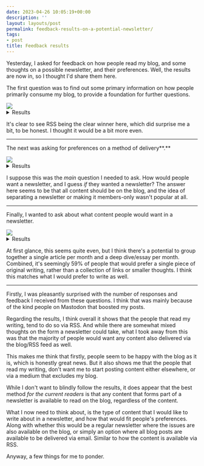 ```yaml
---
date: 2023-04-26 10:05:19+00:00
description: ''
layout: layouts/post
permalink: feedback-results-on-a-potential-newsletter/
tags:
- post
title: Feedback results
---
```


Yesterday, I asked for feedback on how people read my blog, and some thoughts on a possible newsletter, and their preferences. Well, the results are now in, so I thought I'd share them here.

The first question was to find out some primary information on how people primarily consume my blog, to provide a foundation for further questions.

<img src="https://cdn.chrishannah.me/images/2023/04/graph1.jpg">

<details>
    <summary>Results</summary>
    <p>114 responses.</p>
    <ol>
        <li>RSS - <strong>61%</strong></li>
        <li>Social Media Links - <strong>25%</strong></li>
        <li>Website - <strong>12%</strong></li>
        <li>Other - <strong>2%</strong></li>
    </ol>
</details>

It's clear to see RSS being the clear winner here, which did surprise me a bit, to be honest. I thought it would be a bit more even.

---

The next was asking for preferences on a method of delivery**.**

<img src="https://cdn.chrishannah.me/images/2023/04/graph2-1.jpg">

<details>
    <summary>Results</summary>
    <p>85 responses.</p>
    <ol>
        <li>A blog post that’s also sent via email. - <strong>47%</strong></li>
        <li>No newsletter, just blog posts. - <strong>45%</strong></li>
        <li>Separate newsletter on a dedicated platform. - <strong>6%</strong></li>
        <li>A members-only blog post and free email. - <strong>2%</strong></li>


    </ol>
</details>

I suppose this was the _main_ question I needed to ask. How would people want a newsletter, and I guess _if_ they wanted a newsletter? The answer here seems to be that all content should be on the blog, and the idea of separating a newsletter or making it members-only wasn't popular at all.

---

Finally, I wanted to ask about what content people would want in a newsletter.

<img src="https://cdn.chrishannah.me/images/2023/04/graph3-1.jpg">

<details>
    <summary>Results</summary>
    <p>72 responses.</p>
    <ol>
        <li>An essay that goes deep into a topic/situation. - <strong>35%</strong></li>
        <li>A collection of links, thoughts, etc. - <strong>28%</strong></li>
        <li>One written article per month. - <strong>24%</strong></li>
        <li>Personal updates, current affairs, opinions, etc. - <strong>14%</strong></li>


    </ol>
</details>

At first glance, this seems quite even, but I think there's a potential to group together a single article per month and a deep dive/essay per month. Combined, it's seemingly 59% of people that would prefer a single piece of original writing, rather than a collection of links or smaller thoughts. I think this matches what I would prefer to write as well.

---

Firstly, I was pleasantly surprised with the number of responses and feedback I received from these questions. I think that was mainly because of the kind people on Mastodon that boosted my posts.

Regarding the results, I think overall it shows that the people that read my writing, tend to do so via RSS. And while there are somewhat mixed thoughts on the form a newsletter could take, what I took away from this was that the majority of people would want any content also delivered via the blog/RSS feed as well.

This makes me think that firstly, people seem to be happy with the blog as it is, which is honestly great news. But it also shows me that the people that read my writing, don't want me to start posting content either elsewhere, or via a medium that excludes my blog.

While I don't want to blindly follow the results, it does appear that the best method _for the current readers_ is that any content that forms part of a newsletter is available to read on the blog, regardless of the content.

What I now need to think about, is the type of content that I would like to write about in a newsletter, and how that would fit people's preferences. Along with whether this would be a regular newsletter where the issues are also available on the blog, or simply an option where all blog posts are available to be delivered via email. Similar to how the content is available via RSS.

Anyway, a few things for me to ponder.
